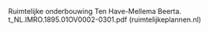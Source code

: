 Ruimtelijke onderbouwing Ten Have-Mellema Beerta.  t_NL.IMRO.1895.01OV0002-0301.pdf (ruimtelijkeplannen.nl)  